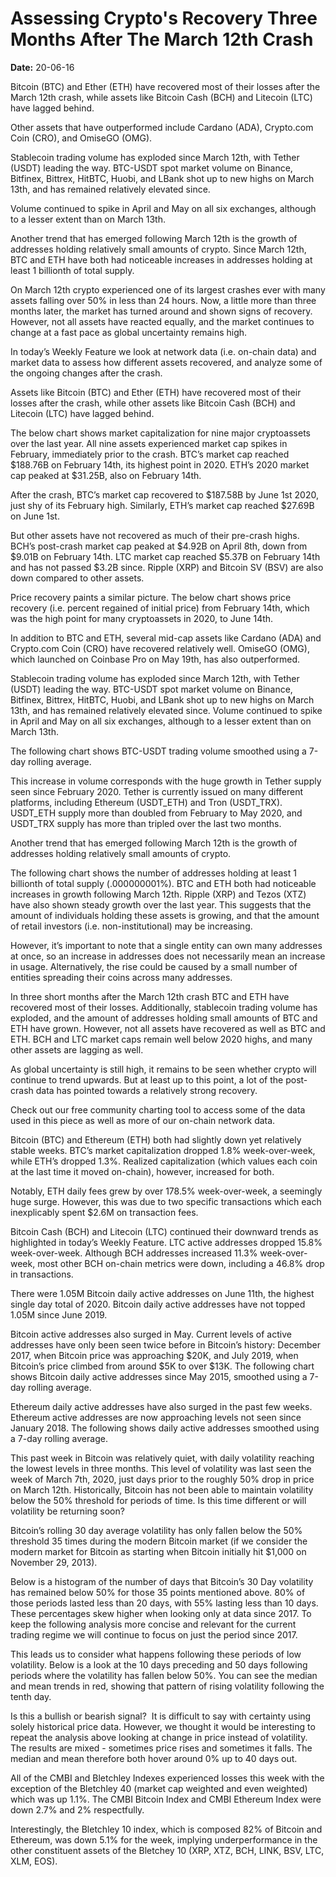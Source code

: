# Assessing Crypto's Recovery Three Months After The March 12th Crash

**Date:** 20-06-16

Bitcoin (BTC) and Ether (ETH) have recovered most of their losses after the March 12th crash, while assets like Bitcoin Cash (BCH) and Litecoin (LTC) have lagged behind.

Other assets that have outperformed include Cardano (ADA), Crypto.com Coin (CRO), and OmiseGO (OMG).

Stablecoin trading volume has exploded since March 12th, with Tether (USDT) leading the way. BTC-USDT spot market volume on Binance, Bitfinex, Bittrex, HitBTC, Huobi, and LBank shot up to new highs on March 13th, and has remained relatively elevated since.

Volume continued to spike in April and May on all six exchanges, although to a lesser extent than on March 13th.

Another trend that has emerged following March 12th is the growth of addresses holding relatively small amounts of crypto. Since March 12th, BTC and ETH have both had noticeable increases in addresses holding at least 1 billionth of total supply.

On March 12th crypto experienced one of its largest crashes ever with many assets falling over 50% in less than 24 hours. Now, a little more than three months later, the market has turned around and shown signs of recovery. However, not all assets have reacted equally, and the market continues to change at a fast pace as global uncertainty remains high.

In today’s Weekly Feature we look at network data (i.e. on-chain data) and market data to assess how different assets recovered, and analyze some of the ongoing changes after the crash.

Assets like Bitcoin (BTC) and Ether (ETH) have recovered most of their losses after the crash, while other assets like Bitcoin Cash (BCH) and Litecoin (LTC) have lagged behind.

The below chart shows market capitalization for nine major cryptoassets over the last year. All nine assets experienced market cap spikes in February, immediately prior to the crash. BTC’s market cap reached $188.76B on February 14th, its highest point in 2020. ETH’s 2020 market cap peaked at $31.25B, also on February 14th.

After the crash, BTC’s market cap recovered to $187.58B by June 1st 2020, just shy of its February high. Similarly, ETH’s market cap reached $27.69B on June 1st.

But other assets have not recovered as much of their pre-crash highs. BCH’s post-crash market cap peaked at $4.92B on April 8th, down from $9.01B on February 14th. LTC market cap reached $5.37B on February 14th and has not passed $3.2B since. Ripple (XRP) and Bitcoin SV (BSV) are also down compared to other assets.

Price recovery paints a similar picture. The below chart shows price recovery (i.e. percent regained of initial price) from February 14th, which was the high point for many cryptoassets in 2020, to June 14th.

In addition to BTC and ETH, several mid-cap assets like Cardano (ADA) and Crypto.com Coin (CRO) have recovered relatively well. OmiseGO (OMG), which launched on Coinbase Pro on May 19th, has also outperformed.

Stablecoin trading volume has exploded since March 12th, with Tether (USDT) leading the way. BTC-USDT spot market volume on Binance, Bitfinex, Bittrex, HitBTC, Huobi, and LBank shot up to new highs on March 13th, and has remained relatively elevated since. Volume continued to spike in April and May on all six exchanges, although to a lesser extent than on March 13th.

The following chart shows BTC-USDT trading volume smoothed using a 7-day rolling average.

This increase in volume corresponds with the huge growth in Tether supply seen since February 2020. Tether is currently issued on many different platforms, including Ethereum (USDT_ETH) and Tron (USDT_TRX). USDT_ETH supply more than doubled from February to May 2020, and USDT_TRX supply has more than tripled over the last two months.

Another trend that has emerged following March 12th is the growth of addresses holding relatively small amounts of crypto.

The following chart shows the number of addresses holding at least 1 billionth of total supply (.000000001%). BTC and ETH both had noticeable increases in growth following March 12th. Ripple (XRP) and Tezos (XTZ) have also shown steady growth over the last year. This suggests that the amount of individuals holding these assets is growing, and that the amount of retail investors (i.e. non-institutional) may be increasing.

However, it’s important to note that a single entity can own many addresses at once, so an increase in addresses does not necessarily mean an increase in usage. Alternatively, the rise could be caused by a small number of entities spreading their coins across many addresses.

In three short months after the March 12th crash BTC and ETH have recovered most of their losses. Additionally, stablecoin trading volume has exploded, and the amount of addresses holding small amounts of BTC and ETH have grown. However, not all assets have recovered as well as BTC and ETH. BCH and LTC market caps remain well below 2020 highs, and many other assets are lagging as well.

As global uncertainty is still high, it remains to be seen whether crypto will continue to trend upwards. But at least up to this point, a lot of the post-crash data has pointed towards a relatively strong recovery.

Check out our free community charting tool to access some of the data used in this piece as well as more of our on-chain network data.

Bitcoin (BTC) and Ethereum (ETH) both had slightly down yet relatively stable weeks. BTC’s market capitalization dropped 1.8% week-over-week, while ETH’s dropped 1.3%. Realized capitalization (which values each coin at the last time it moved on-chain), however, increased for both.

Notably, ETH daily fees grew by over 178.5% week-over-week, a seemingly huge surge. However, this was due to two specific transactions which each inexplicably spent $2.6M on transaction fees.

Bitcoin Cash (BCH) and Litecoin (LTC) continued their downward trends as highlighted in today’s Weekly Feature. LTC active addresses dropped 15.8% week-over-week. Although BCH addresses increased 11.3% week-over-week, most other BCH on-chain metrics were down, including a 46.8% drop in transactions.

There were 1.05M Bitcoin daily active addresses on June 11th, the highest single day total of 2020. Bitcoin daily active addresses have not topped 1.05M since June 2019.

Bitcoin active addresses also surged in May. Current levels of active addresses have only been seen twice before in Bitcoin’s history: December 2017, when Bitcoin price was approaching $20K, and July 2019, when Bitcoin’s price climbed from around $5K to over $13K. The following chart shows Bitcoin daily active addresses since May 2015, smoothed using a 7-day rolling average.

Ethereum daily active addresses have also surged in the past few weeks. Ethereum active addresses are now approaching levels not seen since January 2018. The following shows daily active addresses smoothed using a 7-day rolling average.

This past week in Bitcoin was relatively quiet, with daily volatility reaching the lowest levels in three months. This level of volatility was last seen the week of March 7th, 2020, just days prior to the roughly 50% drop in price on March 12th. Historically, Bitcoin has not been able to maintain volatility below the 50% threshold for periods of time. Is this time different or will volatility be returning soon?

Bitcoin’s rolling 30 day average volatility has only fallen below the 50% threshold 35 times during the modern Bitcoin market (if we consider the modern market for Bitcoin as starting when Bitcoin initially hit $1,000 on November 29, 2013).

Below is a histogram of the number of days that Bitcoin’s 30 Day volatility has remained below 50% for those 35 points mentioned above. 80% of those periods lasted less than 20 days, with 55% lasting less than 10 days. These percentages skew higher when looking only at data since 2017. To keep the following analysis more concise and relevant for the current trading regime we will continue to focus on just the period since 2017.

This leads us to consider what happens following these periods of low volatility. Below is a look at the 10 days preceding and 50 days following periods where the volatility has fallen below 50%. You can see the median and mean trends in red, showing that pattern of rising volatility following the tenth day.

Is this a bullish or bearish signal?  It is difficult to say with certainty using solely historical price data. However, we thought it would be interesting to repeat the analysis above looking at change in price instead of volatility. The results are mixed - sometimes price rises and sometimes it falls. The median and mean therefore both hover around 0% up to 40 days out.

All of the CMBI and Bletchley Indexes experienced losses this week with the exception of the Bletchley 40 (market cap weighted and even weighted) which was up 1.1%. The CMBI Bitcoin Index and CMBI Ethereum Index were down 2.7% and 2% respectfully.

Interestingly, the Bletchley 10 index, which is composed 82% of Bitcoin and Ethereum, was down 5.1% for the week, implying underperformance in the other constituent assets of the Bletchey 10 (XRP, XTZ, BCH, LINK, BSV, LTC, XLM, EOS).